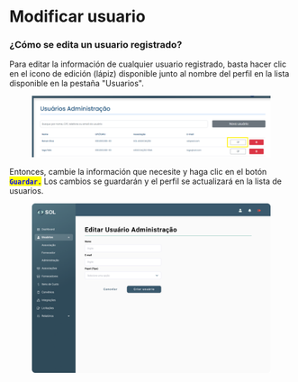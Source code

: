 # Modificar usuario

### ¿Cómo se edita un usuario registrado?

Para editar la información de cualquier usuario registrado, basta hacer clic en el icono de edición (lápiz) disponible junto al nombre del perfil en la lista disponible en la pestaña "Usuarios".

<figure><img src="../../../../.gitbook/assets/image (1).png" alt=""><figcaption></figcaption></figure>

Entonces, cambie la información que necesite y haga clic en el botón <mark style="color:blue;">**`Guardar.`**</mark> Los cambios se guardarán y el perfil se actualizará en la lista de usuarios.

<figure><img src="../../../../.gitbook/assets/Editar usuario de adm.png" alt=""><figcaption></figcaption></figure>
